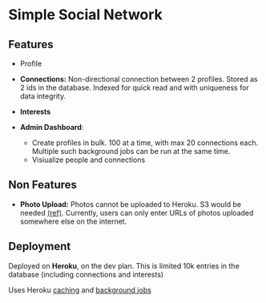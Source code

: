 # Simple Social Network


## Features

 * Profile

 * **Connections:** Non-directional connection between 2 profiles. Stored as 2 ids
 in the database. Indexed for quick read and with uniqueness for data integrity.

 * **Interests**

 * **Admin Dashboard**:

    - Create profiles in bulk. 100 at a time, with max 20 connections each. Multiple such
    background jobs can be run at the same time.
    - Visiualize people and connections

## Non Features

 * **Photo Upload:** Photos cannot be uploaded to Heroku. S3 would be needed
[(ref)](https://help.heroku.com/K1PPS2WM/why-are-my-file-uploads-missing-deleted).
Currently, users can only enter URLs of photos uploaded somewhere else on the internet.

## Deployment

Deployed on **Heroku**, on the dev plan. This is limited 10k entries in the database (including connections and interests)

Uses Heroku [caching](https://devcenter.heroku.com/articles/building-a-rails-3-application-with-memcache)
and [background jobs](https://devcenter.heroku.com/articles/background-jobs-queueing)
